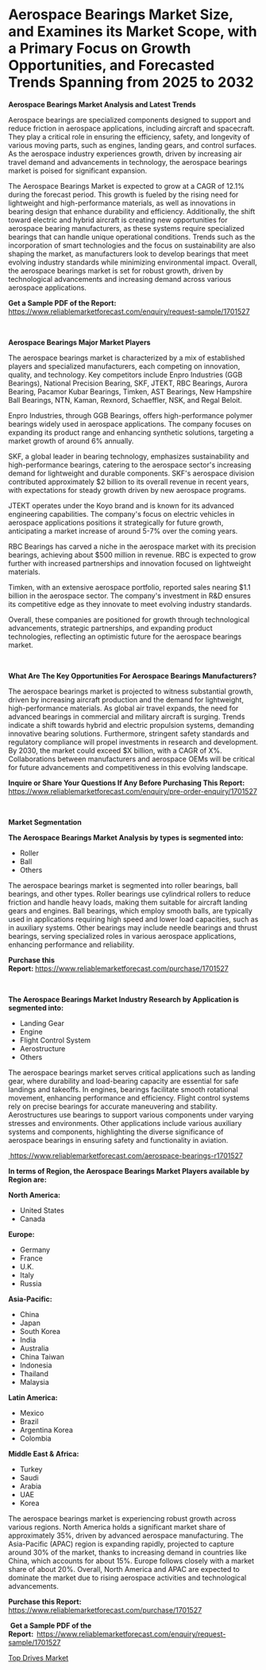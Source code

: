 <p><h1>Aerospace Bearings Market Size, and Examines its Market Scope, with a Primary Focus on Growth Opportunities, and Forecasted Trends Spanning from 2025 to 2032</h1></p><p><strong>Aerospace Bearings Market Analysis and Latest Trends</strong></p>
<p><p>Aerospace bearings are specialized components designed to support and reduce friction in aerospace applications, including aircraft and spacecraft. They play a critical role in ensuring the efficiency, safety, and longevity of various moving parts, such as engines, landing gears, and control surfaces. As the aerospace industry experiences growth, driven by increasing air travel demand and advancements in technology, the aerospace bearings market is poised for significant expansion.</p><p>The Aerospace Bearings Market is expected to grow at a CAGR of 12.1% during the forecast period. This growth is fueled by the rising need for lightweight and high-performance materials, as well as innovations in bearing design that enhance durability and efficiency. Additionally, the shift toward electric and hybrid aircraft is creating new opportunities for aerospace bearing manufacturers, as these systems require specialized bearings that can handle unique operational conditions. Trends such as the incorporation of smart technologies and the focus on sustainability are also shaping the market, as manufacturers look to develop bearings that meet evolving industry standards while minimizing environmental impact. Overall, the aerospace bearings market is set for robust growth, driven by technological advancements and increasing demand across various aerospace applications.</p></p>
<p><strong>Get a Sample PDF of the Report:&nbsp;</strong> <a href="https://www.reliablemarketforecast.com/enquiry/request-sample/1701527?utm_campaign=1108&utm_medium=2&utm_source=Github&utm_content=ia&utm_term=19022025&utm_id=aerospace-bearings">https://www.reliablemarketforecast.com/enquiry/request-sample/1701527</a></p>
<p>&nbsp;</p>
<p><strong>Aerospace Bearings Major Market Players</strong></p>
<p><p>The aerospace bearings market is characterized by a mix of established players and specialized manufacturers, each competing on innovation, quality, and technology. Key competitors include Enpro Industries (GGB Bearings), National Precision Bearing, SKF, JTEKT, RBC Bearings, Aurora Bearing, Pacamor Kubar Bearings, Timken, AST Bearings, New Hampshire Ball Bearings, NTN, Kaman, Rexnord, Schaeffler, NSK, and Regal Beloit.</p><p>Enpro Industries, through GGB Bearings, offers high-performance polymer bearings widely used in aerospace applications. The company focuses on expanding its product range and enhancing synthetic solutions, targeting a market growth of around 6% annually.</p><p>SKF, a global leader in bearing technology, emphasizes sustainability and high-performance bearings, catering to the aerospace sector's increasing demand for lightweight and durable components. SKF's aerospace division contributed approximately $2 billion to its overall revenue in recent years, with expectations for steady growth driven by new aerospace programs.</p><p>JTEKT operates under the Koyo brand and is known for its advanced engineering capabilities. The company's focus on electric vehicles in aerospace applications positions it strategically for future growth, anticipating a market increase of around 5-7% over the coming years.</p><p>RBC Bearings has carved a niche in the aerospace market with its precision bearings, achieving about $500 million in revenue. RBC is expected to grow further with increased partnerships and innovation focused on lightweight materials.</p><p>Timken, with an extensive aerospace portfolio, reported sales nearing $1.1 billion in the aerospace sector. The company's investment in R&D ensures its competitive edge as they innovate to meet evolving industry standards.</p><p>Overall, these companies are positioned for growth through technological advancements, strategic partnerships, and expanding product technologies, reflecting an optimistic future for the aerospace bearings market.</p></p>
<p>&nbsp;</p>
<p><strong>What Are The Key Opportunities For Aerospace Bearings Manufacturers?</strong></p>
<p><p>The aerospace bearings market is projected to witness substantial growth, driven by increasing aircraft production and the demand for lightweight, high-performance materials. As global air travel expands, the need for advanced bearings in commercial and military aircraft is surging. Trends indicate a shift towards hybrid and electric propulsion systems, demanding innovative bearing solutions. Furthermore, stringent safety standards and regulatory compliance will propel investments in research and development. By 2030, the market could exceed $X billion, with a CAGR of X%. Collaborations between manufacturers and aerospace OEMs will be critical for future advancements and competitiveness in this evolving landscape.</p></p>
<p><strong>Inquire or Share Your Questions If Any Before Purchasing This Report:</strong> <a href="https://www.reliablemarketforecast.com/enquiry/pre-order-enquiry/1701527?utm_campaign=1108&utm_medium=2&utm_source=Github&utm_content=ia&utm_term=19022025&utm_id=aerospace-bearings">https://www.reliablemarketforecast.com/enquiry/pre-order-enquiry/1701527</a></p>
<p>&nbsp;</p>
<p><strong>Market Segmentation</strong></p>
<p><strong>The Aerospace Bearings Market Analysis by types is segmented into:</strong></p>
<p><ul><li>Roller</li><li>Ball</li><li>Others</li></ul></p>
<p><p>The aerospace bearings market is segmented into roller bearings, ball bearings, and other types. Roller bearings use cylindrical rollers to reduce friction and handle heavy loads, making them suitable for aircraft landing gears and engines. Ball bearings, which employ smooth balls, are typically used in applications requiring high speed and lower load capacities, such as in auxiliary systems. Other bearings may include needle bearings and thrust bearings, serving specialized roles in various aerospace applications, enhancing performance and reliability.</p></p>
<p><strong>Purchase this Report:&nbsp;</strong><a href="https://www.reliablemarketforecast.com/purchase/1701527?utm_campaign=1108&utm_medium=2&utm_source=Github&utm_content=ia&utm_term=19022025&utm_id=aerospace-bearings">https://www.reliablemarketforecast.com/purchase/1701527</a></p>
<p>&nbsp;</p>
<p><strong>The Aerospace Bearings Market Industry Research by Application is segmented into:</strong></p>
<p><ul><li>Landing Gear</li><li>Engine</li><li>Flight Control System</li><li>Aerostructure</li><li>Others</li></ul></p>
<p><p>The aerospace bearings market serves critical applications such as landing gear, where durability and load-bearing capacity are essential for safe landings and takeoffs. In engines, bearings facilitate smooth rotational movement, enhancing performance and efficiency. Flight control systems rely on precise bearings for accurate maneuvering and stability. Aerostructures use bearings to support various components under varying stresses and environments. Other applications include various auxiliary systems and components, highlighting the diverse significance of aerospace bearings in ensuring safety and functionality in aviation.</p></p>
<p><a href="https://www.reliablemarketforecast.com/aerospace-bearings-r1701527?utm_campaign=1108&utm_medium=2&utm_source=Github&utm_content=ia&utm_term=19022025&utm_id=aerospace-bearings">&nbsp;https://www.reliablemarketforecast.com/aerospace-bearings-r1701527</a></p>
<p><strong>In terms of Region, the Aerospace Bearings Market Players available by Region are:</strong></p>
<p>
    <p> <strong> North America: </strong>
        <ul>
            <li>United States</li>
            <li>Canada</li>
        </ul>
        </p> 
    <p> <strong> Europe: </strong>
        <ul>
            <li>Germany</li>
            <li>France</li>
            <li>U.K.</li>
            <li>Italy</li>
            <li>Russia</li>
        </ul>
        </p> 
    <p> <strong> Asia-Pacific: </strong>
        <ul>
            <li>China</li>
            <li>Japan</li>
            <li>South Korea</li>
            <li>India</li>
            <li>Australia</li>
            <li>China Taiwan</li>
            <li>Indonesia</li>
            <li>Thailand</li>
            <li>Malaysia</li>
        </ul>
        </p> 
    <p> <strong> Latin America: </strong>
        <ul>
            <li>Mexico</li>
            <li>Brazil</li>
            <li>Argentina Korea</li>
            <li>Colombia</li>
        </ul>
        </p> 
    <p> <strong> Middle East & Africa: </strong>
        <ul>
            <li>Turkey</li>
            <li>Saudi</li>
            <li>Arabia</li>
            <li>UAE</li>
            <li>Korea</li>
        </ul>
    </p>
    </p>
<p><p>The aerospace bearings market is experiencing robust growth across various regions. North America holds a significant market share of approximately 35%, driven by advanced aerospace manufacturing. The Asia-Pacific (APAC) region is expanding rapidly, projected to capture around 30% of the market, thanks to increasing demand in countries like China, which accounts for about 15%. Europe follows closely with a market share of about 20%. Overall, North America and APAC are expected to dominate the market due to rising aerospace activities and technological advancements.</p></p>
<p><strong>Purchase this Report: </strong><a href="https://www.reliablemarketforecast.com/purchase/1701527?utm_campaign=1108&utm_medium=2&utm_source=Github&utm_content=ia&utm_term=19022025&utm_id=aerospace-bearings">https://www.reliablemarketforecast.com/purchase/1701527</a></p>
<p>&nbsp;<strong>Get a Sample PDF of the Report:&nbsp;&nbsp;</strong><a href="https://www.reliablemarketforecast.com/enquiry/request-sample/1701527?utm_campaign=1108&utm_medium=2&utm_source=Github&utm_content=ia&utm_term=19022025&utm_id=aerospace-bearings">https://www.reliablemarketforecast.com/enquiry/request-sample/1701527</a></p>
<p><strong></strong></p>
<p><p><a href="https://github.com/CliffMedina6/Market-Research-Report-List-7/blob/main/top-drives-market.md?utm_campaign=1108&utm_medium=2&utm_source=Github&utm_content=ia&utm_term=19022025&utm_id=aerospace-bearings">Top Drives Market</a></p></p>